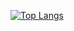 
[![Top Langs](https://github-readme-stats.vercel.app/api/top-langs/?username=mai-ke-rao)](https://github.com/anuraghazra/github-readme-stats)
